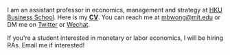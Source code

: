 I am an assistant professor in economics, management and strategy at [HKU Business School](https://www.hkubs.hku.hk/). Here is my __[CV](/pdf/CV.pdf)__. You can reach me at [mbwong@mit.edu](mailto:mbwong@mit.edu) or DM me on [Twitter](https://twitter.com/mbwong) or [Wechat](weixin://dl/chat?mblwong). 

If you're a student interested in monetary or labor economics, I will be hiring RAs. Email me if interested! 
